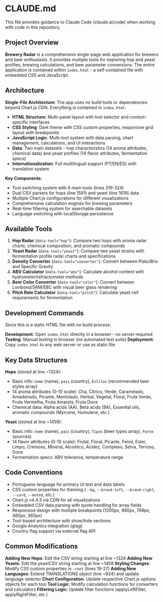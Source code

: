 # CLAUDE.md

This file provides guidance to Claude Code (claude.ai/code) when working with code in this repository.

## Project Overview

**Brewery Radar** is a comprehensive single-page web application for brewers and beer enthusiasts. It provides multiple tools for exploring hop and yeast profiles, brewing calculations, and beer parameter conversions. The entire application is contained within `index.html` - a self-contained file with embedded CSS and JavaScript.

## Architecture

**Single-File Architecture**: The app uses no build tools or dependencies beyond Chart.js CDN. Everything is contained in `index.html`:

- **HTML Structure**: Multi-panel layout with tool selector and context-specific interfaces
- **CSS Styling**: Dark theme with CSS custom properties, responsive grid layout with breakpoints
- **JavaScript Logic**: Multi-tool system with data parsing, chart management, calculations, and UI interactions
- **Data**: Two main datasets - hop characteristics (14 aroma attributes, chemical data) and yeast profiles (14 flavor attributes, fermentation specs)
- **Internationalization**: Full multilingual support (PT/EN/ES) with translation system

**Key Components**:
- Tool switching system with 6 main tools (lines 319-324)
- Dual CSV parsers for hops (line 1591) and yeast (line 1619) data
- Multiple Chart.js configurations for different visualizations
- Comprehensive calculation engines for brewing parameters
- Real-time filtering system for searchable datasets
- Language switching with localStorage persistence

## Available Tools

1. **Hop Radar** (`data-tool="hop"`): Compare two hops with aroma radar charts, chemical composition, and aromatic compounds
2. **Yeast Radar** (`data-tool="yeast"`): Compare two yeast strains with fermentation profile radar charts and specifications
3. **Density Converter** (`data-tool="converter"`): Convert between Plato/Brix and Specific Gravity
4. **ABV Calculator** (`data-tool="abv"`): Calculate alcohol content with hydrometer/refractometer methods
5. **Beer Color Converter** (`data-tool="color"`): Convert between Lovibond/SRM/EBC with visual beer glass rendering
6. **Pitch Rate Calculator** (`data-tool="pitch"`): Calculate yeast cell requirements for fermentation

## Development Commands

Since this is a static HTML file with no build process:

**Development**: Open `index.html` directly in a browser - no server required
**Testing**: Manual testing in browser (no automated test suite)
**Deployment**: Copy `index.html` to any web server or use as static file

## Key Data Structures

**Hops** (stored at line ~1324):
- Basic info: `nome` (name), `pais` (country), `Estilos` (recommended beer styles array)
- 14 aroma attributes (0-10 scale): Chá, Cítrico, Verde, Caramelado, Amadeirado, Picante, Mentolado, Herbal, Vegetal, Floral, Fruta Verde, Fruta Vermelha, Fruta Amarela, Fruta Doce
- Chemical data: Alpha acids (AA), Beta acids (BA), Essential oils, aromatic compounds (Myrcene, Humulene, etc.)

**Yeast** (stored at line ~1459):
- Basic info: `nome` (name), `pais` (country), `Tipos` (beer types array), `Fonte` (sources)
- 14 flavor attributes (0-10 scale): Frutal, Floral, Picante, Fenol, Ester, Limpo, Cremoso, Mineral, Alcoólico, Acidez, Complexo, Selva, Terroso, Doce
- Fermentation specs: ABV tolerance, temperature range

## Code Conventions

- Portuguese language for primary UI text and data labels
- CSS custom properties for theming (`--bg`, `--brand-left`, `--brand-right`, `--card`, `--muted`, etc.)
- Chart.js v4.4.3 via CDN for all visualizations
- Embedded CSV data parsing with quote handling for array fields
- Responsive design with multiple breakpoints (1200px, 980px, 768px, 480px, 360px)
- Tool-based architecture with show/hide sections
- Google Analytics integration (gtag)
- Country flag support via external flag API

## Common Modifications

**Adding New Hops**: Edit the CSV string starting at line ~1324
**Adding New Yeasts**: Edit the yeastCSV string starting at line ~1459
**Styling Changes**: Modify CSS custom properties in `:root` (lines 19-27)
**Adding New Languages**: Extend TRANSLATIONS object (line ~924) and update language selector
**Chart Configuration**: Update respective Chart.js options objects for each tool
**Tool Logic**: Modify calculation functions for converters and calculators
**Filtering Logic**: Update filter functions (applyLeftFilter, applyRightFilter, etc.)